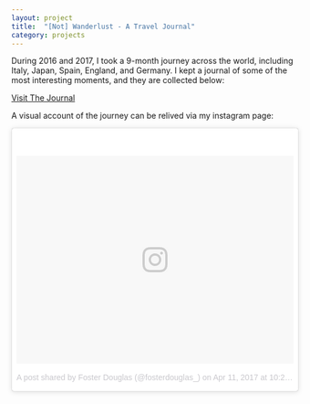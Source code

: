 ```yaml
---
layout: project
title:  "[Not] Wanderlust - A Travel Journal"
category: projects
---
```


During 2016 and 2017, I took a 9-month journey across the world, including Italy, Japan, Spain, England, and Germany.  I kept a journal of some of the most interesting moments, and they are collected below:

<a href="https://notwanderlust.tumblr.com" target="_blank" class="db br3 bw1 bree tc neutral b ba b--neutral pv2 ph4">Visit The Journal</a>

A visual account of the journey can be relived via my instagram page:

<blockquote class="instagram-media" data-instgrm-version="7" style=" background:#FFF; border:0; border-radius:3px; box-shadow:0 0 1px 0 rgba(0,0,0,0.5),0 1px 10px 0 rgba(0,0,0,0.15); margin: 1px; max-width:658px; padding:0; width:99.375%; width:-webkit-calc(100% - 2px); width:calc(100% - 2px);margin-bottom:1em;"><div style="padding:8px;"> <div style=" background:#F8F8F8; line-height:0; margin-top:40px; padding:37.4537037037037% 0; text-align:center; width:100%;"> <div style=" background:url(data:image/png;base64,iVBORw0KGgoAAAANSUhEUgAAACwAAAAsCAMAAAApWqozAAAABGdBTUEAALGPC/xhBQAAAAFzUkdCAK7OHOkAAAAMUExURczMzPf399fX1+bm5mzY9AMAAADiSURBVDjLvZXbEsMgCES5/P8/t9FuRVCRmU73JWlzosgSIIZURCjo/ad+EQJJB4Hv8BFt+IDpQoCx1wjOSBFhh2XssxEIYn3ulI/6MNReE07UIWJEv8UEOWDS88LY97kqyTliJKKtuYBbruAyVh5wOHiXmpi5we58Ek028czwyuQdLKPG1Bkb4NnM+VeAnfHqn1k4+GPT6uGQcvu2h2OVuIf/gWUFyy8OWEpdyZSa3aVCqpVoVvzZZ2VTnn2wU8qzVjDDetO90GSy9mVLqtgYSy231MxrY6I2gGqjrTY0L8fxCxfCBbhWrsYYAAAAAElFTkSuQmCC); display:block; height:44px; margin:0 auto -44px; position:relative; top:-22px; width:44px;"></div></div><p style=" color:#c9c8cd; font-family:bree-serif,sans-serif; font-size:14px; line-height:17px; margin-bottom:0; margin-top:8px; overflow:hidden; padding:8px 0 7px; text-align:center; text-overflow:ellipsis; white-space:nowrap;"><a href="https://www.instagram.com/fosterdouglas_/" style=" color:#c9c8cd; font-family:bree-serif,sans-serif; font-size:14px; font-style:normal; font-weight:normal; line-height:17px; text-decoration:none;" target="_blank">A post shared by Foster Douglas (@fosterdouglas_)</a> on <time style=" font-family:bree-serif,sans-serif; font-size:14px; line-height:17px;" datetime="2017-04-11T17:23:07+00:00">Apr 11, 2017 at 10:23am PDT</time></p></div></blockquote> <script async defer src="http://platform.instagram.com/en_US/embeds.js"></script>